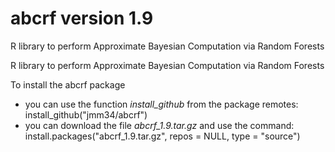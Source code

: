 # abcrf version 1.9
R library to perform Approximate Bayesian Computation via Random Forests 

R library to perform Approximate Bayesian Computation via Random Forests  

To install the abcrf package
- you can use the function *install_github* from the package remotes:  
install_github("jmm34/abcrf")
- you can download the file *abcrf_1.9.tar.gz* and use the command:  
install.packages("abcrf_1.9.tar.gz", repos = NULL, type = "source")